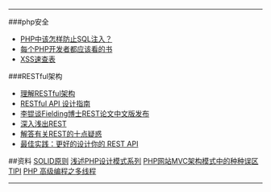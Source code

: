 ***
###php安全
* [PHP中该怎样防止SQL注入？](http://www.admin10000.com/document/4451.html)
* [每个PHP开发者都应该看的书](http://www.admin10000.com/document/4566.html)
* [XSS速查表](https://www.owasp.org/index.php/XSS_Filter_Evasion_Cheat_Sheet)

###RESTful架构
* [理解RESTful架构](http://www.ruanyifeng.com/blog/2011/09/restful.html)
* [RESTful API 设计指南](http://www.ruanyifeng.com/blog/2014/05/restful_api.html)
* [李锟谈Fielding博士REST论文中文版发布](http://www.infoq.com/cn/news/2007/07/dlee-fielding-rest)
* [深入浅出REST](http://www.infoq.com/cn/articles/rest-introduction)
* [解答有关REST的十点疑惑](http://www.infoq.com/cn/articles/tilkov-rest-doubts)
* [最佳实践：更好的设计你的 REST API](http://www.ibm.com/developerworks/cn/web/1103_chenyan_restapi/)

##资料
[SOLID原则](http://www.cnblogs.com/shanyou/archive/2009/09/21/1570716.html)
[浅述PHP设计模式系列](http://bardo.iteye.com/blog/891656)
[PHP网站MVC架构模式中的种种误区](http://bardo.iteye.com/blog/968423)
[TIPI](http://www.php-internals.com/book/)
[PHP 高级编程之多线程](http://netkiller.github.io/journal/thread.php.html)

***
